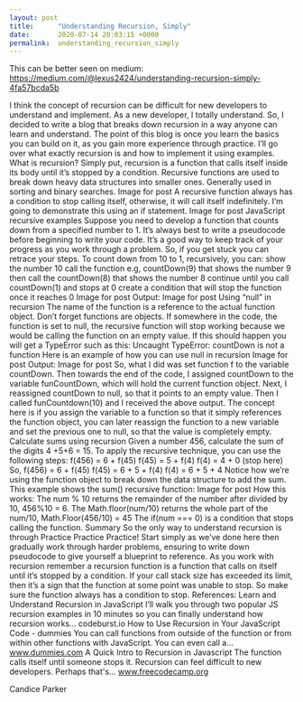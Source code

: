 ```yaml
---
layout: post
title:      "Understanding Recursion, Simply"
date:       2020-07-14 20:03:15 +0000
permalink:  understanding_recursion_simply
---
```





 This can be better seen on medium: https://medium.com/@lexus2424/understanding-recursion-simply-4fa57bcda5b
 
I think the concept of recursion can be difficult for new developers to understand and implement. As a new developer, I totally understand. So, I decided to write a blog that breaks down recursion in a way anyone can learn and understand. The point of this blog is once you learn the basics you can build on it, as you gain more experience through practice. I’ll go over what exactly recursion is and how to implement it using examples.
What is recursion?
Simply put, recursion is a function that calls itself inside its body until it’s stopped by a condition. Recursive functions are used to break down heavy data structures into smaller ones. Generally used in sorting and binary searches.
Image for post
A recursive function always has a condition to stop calling itself, otherwise, it will call itself indefinitely. I’m going to demonstrate this using an if statement.
Image for post
JavaScript recursive examples
Suppose you need to develop a function that counts down from a specified number to 1. It’s always best to write a pseudocode before beginning to write your code. It’s a good way to keep track of your progress as you work through a problem. So, if you get stuck you can retrace your steps.
To count down from 10 to 1, recursively, you can:
show the number 10
call the function e.g, countDown(9) that shows the number 9
then call the countDown(8) that shows the number 8
continue until you call countDown(1) and stops at 0
create a condition that will stop the function once it reaches 0
Image for post
Output:
Image for post
Using “null” in recursion
The name of the function is a reference to the actual function object. Don’t forget functions are objects. If somewhere in the code, the function is set to null, the recursive function will stop working because we would be calling the function on an empty value. If this should happen you will get a TypeError such as this:
Uncaught TypeError: countDown is not a function
Here is an example of how you can use null in recursion
Image for post
Output:
Image for post
So, what I did was set function f to the variable countDown. Then towards the end of the code, I assigned countDown to the variable funCountDown, which will hold the current function object. Next, I reassigned countDown to null, so that it points to an empty value. Then I called funCountdown(10) and I received the above output. The concept here is if you assign the variable to a function so that it simply references the function object, you can later reassign the function to a new variable and set the previous one to null, so that the value is completely empty.
Calculate sums using recursion
Given a number 456, calculate the sum of the digits 4 +5+6 = 15.
To apply the recursive technique, you can use the following steps:
f(456) = 6 + f(45)
f(45) = 5 + f(4)
f(4) = 4 + 0 (stop here)
So,
f(456) = 6 + f(45)
f(45) = 6 + 5 + f(4)
f(4) = 6 + 5 + 4
Notice how we’re using the function object to break down the data structure to add the sum.
This example shows the sum() recursive function:
Image for post
How this works:
The num % 10 returns the remainder of the number after divided by 10, 456%10 = 6.
The Math.floor(num/10) returns the whole part of the num/10, Math.Floor(456/10) = 45
The if(num === 0) is a condition that stops calling the function.
Summary
So the only way to understand recursion is through Practice Practice Practice! Start simply as we’ve done here then gradually work through harder problems, ensuring to write down pseudocode to give yourself a blueprint to reference. As you work with recursion remember a recursion function is a function that calls on itself until it’s stopped by a condition. If your call stack size has exceeded its limit, then it’s a sign that the function at some point was unable to stop. So make sure the function always has a condition to stop.
References:
Learn and Understand Recursion in JavaScript
I’ll walk you through two popular JS recursion examples in 10 minutes so you can finally understand how recursion works…
codeburst.io
How to Use Recursion in Your JavaScript Code - dummies
You can call functions from outside of the function or from within other functions with JavaScript. You can even call a…
www.dummies.com
A Quick Intro to Recursion in Javascript
The function calls itself until someone stops it. Recursion can feel difficult to new developers. Perhaps that's…
www.freecodecamp.org




Candice Parker
